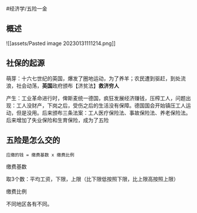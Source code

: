 
#经济学/五险一金

## 概述

![[assets/Pasted image 20230131111214.png]]

## 社保的起源

萌芽：十六七世纪的英国，爆发了圈地运动，为了养羊；农民遭到驱赶，到处流浪，社会动荡，**英国**政府颁布【济贫法】**救济穷人**

产生：工业革命进行时，俾斯麦统一德国，疯狂发展经济赚钱，压榨工人，问题出现：工人没财产，下岗之后，受伤之后的生活没有保障。德国国会开始镇压工人运动，但是没用。后来颁布三条法案：工人医疗保险法、事故保险法、养老保险法。后来增加了失业保险和生育保险，成为了五险

## 五险是怎么交的

```
应缴的钱 = 缴费基数 x 缴费比例
```

缴费基数

取3个数：平均工资，下限，上限（比下限低按照下限，比上限高按照上限）

缴费比例

不同地区各有不同。


